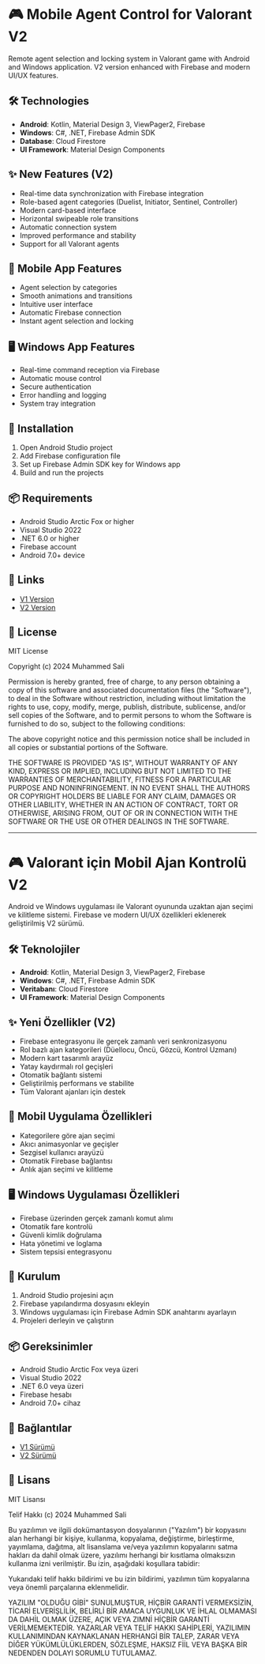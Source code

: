 # 🎮 Mobile Agent Control for Valorant V2

Remote agent selection and locking system in Valorant game with Android and Windows application. V2 version enhanced with Firebase and modern UI/UX features.

## 🛠️ Technologies

- **Android**: Kotlin, Material Design 3, ViewPager2, Firebase
- **Windows**: C#, .NET, Firebase Admin SDK
- **Database**: Cloud Firestore
- **UI Framework**: Material Design Components

## ✨ New Features (V2)

- Real-time data synchronization with Firebase integration
- Role-based agent categories (Duelist, Initiator, Sentinel, Controller)
- Modern card-based interface
- Horizontal swipeable role transitions
- Automatic connection system
- Improved performance and stability
- Support for all Valorant agents

## 📱 Mobile App Features

- Agent selection by categories
- Smooth animations and transitions
- Intuitive user interface
- Automatic Firebase connection
- Instant agent selection and locking

## 🖥️ Windows App Features

- Real-time command reception via Firebase
- Automatic mouse control
- Secure authentication
- Error handling and logging
- System tray integration

## 🔧 Installation

1. Open Android Studio project
2. Add Firebase configuration file
3. Set up Firebase Admin SDK key for Windows app
4. Build and run the projects

## 📦 Requirements

- Android Studio Arctic Fox or higher
- Visual Studio 2022
- .NET 6.0 or higher
- Firebase account
- Android 7.0+ device

## 🔗 Links

- [V1 Version](https://github.com/muhammedsali/MobileAgentControl)
- [V2 Version](https://github.com/muhammedsali/MobileAgentControl-V2)

## 📄 License

MIT License

Copyright (c) 2024 Muhammed Sali

Permission is hereby granted, free of charge, to any person obtaining a copy
of this software and associated documentation files (the "Software"), to deal
in the Software without restriction, including without limitation the rights
to use, copy, modify, merge, publish, distribute, sublicense, and/or sell
copies of the Software, and to permit persons to whom the Software is
furnished to do so, subject to the following conditions:

The above copyright notice and this permission notice shall be included in all
copies or substantial portions of the Software.

THE SOFTWARE IS PROVIDED "AS IS", WITHOUT WARRANTY OF ANY KIND, EXPRESS OR
IMPLIED, INCLUDING BUT NOT LIMITED TO THE WARRANTIES OF MERCHANTABILITY,
FITNESS FOR A PARTICULAR PURPOSE AND NONINFRINGEMENT. IN NO EVENT SHALL THE
AUTHORS OR COPYRIGHT HOLDERS BE LIABLE FOR ANY CLAIM, DAMAGES OR OTHER
LIABILITY, WHETHER IN AN ACTION OF CONTRACT, TORT OR OTHERWISE, ARISING FROM,
OUT OF OR IN CONNECTION WITH THE SOFTWARE OR THE USE OR OTHER DEALINGS IN THE
SOFTWARE.

---

# 🎮 Valorant için Mobil Ajan Kontrolü V2

Android ve Windows uygulaması ile Valorant oyununda uzaktan ajan seçimi ve kilitleme sistemi. Firebase ve modern UI/UX özellikleri eklenerek geliştirilmiş V2 sürümü.

## 🛠️ Teknolojiler

- **Android**: Kotlin, Material Design 3, ViewPager2, Firebase
- **Windows**: C#, .NET, Firebase Admin SDK
- **Veritabanı**: Cloud Firestore
- **UI Framework**: Material Design Components

## ✨ Yeni Özellikler (V2)

- Firebase entegrasyonu ile gerçek zamanlı veri senkronizasyonu
- Rol bazlı ajan kategorileri (Düellocu, Öncü, Gözcü, Kontrol Uzmanı)
- Modern kart tasarımlı arayüz
- Yatay kaydırmalı rol geçişleri
- Otomatik bağlantı sistemi
- Geliştirilmiş performans ve stabilite
- Tüm Valorant ajanları için destek

## 📱 Mobil Uygulama Özellikleri

- Kategorilere göre ajan seçimi
- Akıcı animasyonlar ve geçişler
- Sezgisel kullanıcı arayüzü
- Otomatik Firebase bağlantısı
- Anlık ajan seçimi ve kilitleme

## 🖥️ Windows Uygulaması Özellikleri

- Firebase üzerinden gerçek zamanlı komut alımı
- Otomatik fare kontrolü
- Güvenli kimlik doğrulama
- Hata yönetimi ve loglama
- Sistem tepsisi entegrasyonu

## 🔧 Kurulum

1. Android Studio projesini açın
2. Firebase yapılandırma dosyasını ekleyin
3. Windows uygulaması için Firebase Admin SDK anahtarını ayarlayın
4. Projeleri derleyin ve çalıştırın

## 📦 Gereksinimler

- Android Studio Arctic Fox veya üzeri
- Visual Studio 2022
- .NET 6.0 veya üzeri
- Firebase hesabı
- Android 7.0+ cihaz

## 🔗 Bağlantılar

- [V1 Sürümü](https://github.com/muhammedsali/MobileAgentControl)
- [V2 Sürümü](https://github.com/muhammedsali/MobileAgentControl-V2)

## 📄 Lisans

MIT Lisansı

Telif Hakkı (c) 2024 Muhammed Sali

Bu yazılımın ve ilgili dokümantasyon dosyalarının ("Yazılım") bir kopyasını alan
herhangi bir kişiye, kullanma, kopyalama, değiştirme, birleştirme, yayımlama,
dağıtma, alt lisanslama ve/veya yazılımın kopyalarını satma hakları da dahil
olmak üzere, yazılımı herhangi bir kısıtlama olmaksızın kullanma izni verilmiştir.
Bu izin, aşağıdaki koşullara tabidir:

Yukarıdaki telif hakkı bildirimi ve bu izin bildirimi, yazılımın tüm
kopyalarına veya önemli parçalarına eklenmelidir.

YAZILIM "OLDUĞU GİBİ" SUNULMUŞTUR, HİÇBİR GARANTİ VERMEKSİZİN, TİCARİ ELVERİŞLİLİK,
BELİRLİ BİR AMACA UYGUNLUK VE İHLAL OLMAMASI DA DAHİL OLMAK ÜZERE, AÇIK VEYA ZIMNİ
HİÇBİR GARANTİ VERİLMEMEKTEDİR. YAZARLAR VEYA TELİF HAKKI SAHİPLERİ, YAZILIMIN
KULLANIMINDAN KAYNAKLANAN HERHANGİ BİR TALEP, ZARAR VEYA DİĞER YÜKÜMLÜLÜKLERDEN,
SÖZLEŞME, HAKSIZ FİİL VEYA BAŞKA BİR NEDENDEN DOLAYI SORUMLU TUTULAMAZ.
 
